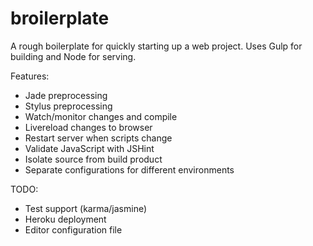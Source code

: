 broilerplate
============

A rough boilerplate for quickly starting up a web project. Uses Gulp for building and Node for serving.

Features:
 * Jade preprocessing
 * Stylus preprocessing
 * Watch/monitor changes and compile
 * Livereload changes to browser
 * Restart server when scripts change
 * Validate JavaScript with JSHint 
 * Isolate source from build product
 * Separate configurations for different environments

TODO:
 * Test support (karma/jasmine)
 * Heroku deployment
 * Editor configuration file